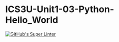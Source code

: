 # ICS3U-Unit1-03-Python-Hello_World

[![GitHub's Super Linter](https://github.com/lily-liu-17/ICS3U-Unit1-03-Python-Hello_World/workflows/GitHub's%20Super%20Linter/badge.svg)](https://github.com/lily-liu-17/ICS3U-Unit1-03-Python-Hello_World/actions)
